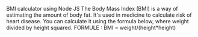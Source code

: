 BMI calculator using Node JS
The Body Mass Index (BMI) is a way of estimating the amount of body fat. It's used in medicine to calculate risk of heart disease.
You can calculate it using the formula below, where weight divided by height squared.
FORMULE : 
        BMI = weight/(height*height)

